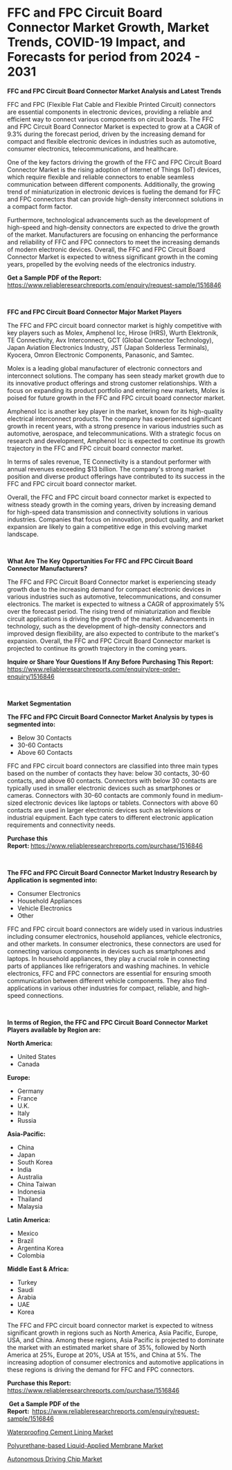 <p><h1>FFC and FPC Circuit Board Connector Market Growth, Market Trends, COVID-19 Impact, and Forecasts for period from 2024 - 2031</h1></p><p><strong>FFC and FPC Circuit Board Connector Market Analysis and Latest Trends</strong></p>
<p><p>FFC and FPC (Flexible Flat Cable and Flexible Printed Circuit) connectors are essential components in electronic devices, providing a reliable and efficient way to connect various components on circuit boards. The FFC and FPC Circuit Board Connector Market is expected to grow at a CAGR of 9.3% during the forecast period, driven by the increasing demand for compact and flexible electronic devices in industries such as automotive, consumer electronics, telecommunications, and healthcare.</p><p>One of the key factors driving the growth of the FFC and FPC Circuit Board Connector Market is the rising adoption of Internet of Things (IoT) devices, which require flexible and reliable connectors to enable seamless communication between different components. Additionally, the growing trend of miniaturization in electronic devices is fueling the demand for FFC and FPC connectors that can provide high-density interconnect solutions in a compact form factor.</p><p>Furthermore, technological advancements such as the development of high-speed and high-density connectors are expected to drive the growth of the market. Manufacturers are focusing on enhancing the performance and reliability of FFC and FPC connectors to meet the increasing demands of modern electronic devices. Overall, the FFC and FPC Circuit Board Connector Market is expected to witness significant growth in the coming years, propelled by the evolving needs of the electronics industry.</p></p>
<p><strong>Get a Sample PDF of the Report:&nbsp;</strong> <a href="https://www.reliableresearchreports.com/enquiry/request-sample/1516846">https://www.reliableresearchreports.com/enquiry/request-sample/1516846</a></p>
<p>&nbsp;</p>
<p><strong>FFC and FPC Circuit Board Connector Major Market Players</strong></p>
<p><p>The FFC and FPC circuit board connector market is highly competitive with key players such as Molex, Amphenol Icc, Hirose (HRS), Wurth Elektronik, TE Connectivity, Avx Interconnect, GCT (Global Connector Technology), Japan Aviation Electronics Industry, JST (Japan Solderless Terminals), Kyocera, Omron Electronic Components, Panasonic, and Samtec.</p><p>Molex is a leading global manufacturer of electronic connectors and interconnect solutions. The company has seen steady market growth due to its innovative product offerings and strong customer relationships. With a focus on expanding its product portfolio and entering new markets, Molex is poised for future growth in the FFC and FPC circuit board connector market.</p><p>Amphenol Icc is another key player in the market, known for its high-quality electrical interconnect products. The company has experienced significant growth in recent years, with a strong presence in various industries such as automotive, aerospace, and telecommunications. With a strategic focus on research and development, Amphenol Icc is expected to continue its growth trajectory in the FFC and FPC circuit board connector market.</p><p>In terms of sales revenue, TE Connectivity is a standout performer with annual revenues exceeding $13 billion. The company's strong market position and diverse product offerings have contributed to its success in the FFC and FPC circuit board connector market.</p><p>Overall, the FFC and FPC circuit board connector market is expected to witness steady growth in the coming years, driven by increasing demand for high-speed data transmission and connectivity solutions in various industries. Companies that focus on innovation, product quality, and market expansion are likely to gain a competitive edge in this evolving market landscape.</p></p>
<p>&nbsp;</p>
<p><strong>What Are The Key Opportunities For FFC and FPC Circuit Board Connector Manufacturers?</strong></p>
<p><p>The FFC and FPC Circuit Board Connector market is experiencing steady growth due to the increasing demand for compact electronic devices in various industries such as automotive, telecommunications, and consumer electronics. The market is expected to witness a CAGR of approximately 5% over the forecast period. The rising trend of miniaturization and flexible circuit applications is driving the growth of the market. Advancements in technology, such as the development of high-density connectors and improved design flexibility, are also expected to contribute to the market's expansion. Overall, the FFC and FPC Circuit Board Connector market is projected to continue its growth trajectory in the coming years.</p></p>
<p><strong>Inquire or Share Your Questions If Any Before Purchasing This Report:</strong> <a href="https://www.reliableresearchreports.com/enquiry/pre-order-enquiry/1516846">https://www.reliableresearchreports.com/enquiry/pre-order-enquiry/1516846</a></p>
<p>&nbsp;</p>
<p><strong>Market Segmentation</strong></p>
<p><strong>The FFC and FPC Circuit Board Connector Market Analysis by types is segmented into:</strong></p>
<p><ul><li>Below 30 Contacts</li><li>30-60 Contacts</li><li>Above 60 Contacts</li></ul></p>
<p><p>FFC and FPC circuit board connectors are classified into three main types based on the number of contacts they have: below 30 contacts, 30-60 contacts, and above 60 contacts. Connectors with below 30 contacts are typically used in smaller electronic devices such as smartphones or cameras. Connectors with 30-60 contacts are commonly found in medium-sized electronic devices like laptops or tablets. Connectors with above 60 contacts are used in larger electronic devices such as televisions or industrial equipment. Each type caters to different electronic application requirements and connectivity needs.</p></p>
<p><strong>Purchase this Report:&nbsp;</strong><a href="https://www.reliableresearchreports.com/purchase/1516846">https://www.reliableresearchreports.com/purchase/1516846</a></p>
<p>&nbsp;</p>
<p><strong>The FFC and FPC Circuit Board Connector Market Industry Research by Application is segmented into:</strong></p>
<p><ul><li>Consumer Electronics</li><li>Household Appliances</li><li>Vehicle Electronics</li><li>Other</li></ul></p>
<p><p>FFC and FPC circuit board connectors are widely used in various industries including consumer electronics, household appliances, vehicle electronics, and other markets. In consumer electronics, these connectors are used for connecting various components in devices such as smartphones and laptops. In household appliances, they play a crucial role in connecting parts of appliances like refrigerators and washing machines. In vehicle electronics, FFC and FPC connectors are essential for ensuring smooth communication between different vehicle components. They also find applications in various other industries for compact, reliable, and high-speed connections.</p></p>
<p>&nbsp;</p>
<p><strong>In terms of Region, the FFC and FPC Circuit Board Connector Market Players available by Region are:</strong></p>
<p>
    <p> <strong> North America: </strong>
        <ul>
            <li>United States</li>
            <li>Canada</li>
        </ul>
        </p> 
    <p> <strong> Europe: </strong>
        <ul>
            <li>Germany</li>
            <li>France</li>
            <li>U.K.</li>
            <li>Italy</li>
            <li>Russia</li>
        </ul>
        </p> 
    <p> <strong> Asia-Pacific: </strong>
        <ul>
            <li>China</li>
            <li>Japan</li>
            <li>South Korea</li>
            <li>India</li>
            <li>Australia</li>
            <li>China Taiwan</li>
            <li>Indonesia</li>
            <li>Thailand</li>
            <li>Malaysia</li>
        </ul>
        </p> 
    <p> <strong> Latin America: </strong>
        <ul>
            <li>Mexico</li>
            <li>Brazil</li>
            <li>Argentina Korea</li>
            <li>Colombia</li>
        </ul>
        </p> 
    <p> <strong> Middle East & Africa: </strong>
        <ul>
            <li>Turkey</li>
            <li>Saudi</li>
            <li>Arabia</li>
            <li>UAE</li>
            <li>Korea</li>
        </ul>
    </p>
    </p>
<p><p>The FFC and FPC circuit board connector market is expected to witness significant growth in regions such as North America, Asia Pacific, Europe, USA, and China. Among these regions, Asia Pacific is projected to dominate the market with an estimated market share of 35%, followed by North America at 25%, Europe at 20%, USA at 15%, and China at 5%. The increasing adoption of consumer electronics and automotive applications in these regions is driving the demand for FFC and FPC connectors.</p></p>
<p><strong>Purchase this Report: </strong><a href="https://www.reliableresearchreports.com/purchase/1516846">https://www.reliableresearchreports.com/purchase/1516846</a></p>
<p>&nbsp;<strong>Get a Sample PDF of the Report:&nbsp;&nbsp;</strong><a href="https://www.reliableresearchreports.com/enquiry/request-sample/1516846">https://www.reliableresearchreports.com/enquiry/request-sample/1516846</a></p>
<p><strong></strong></p>
<p><p><a href="https://view.publitas.com/reportprime-1/waterproofing-cement-lining-market-provides-detailed-segmentation-of-this-market-based-on-type-application-and-region-and-forecast-for-the-period-from-2024-2031/">Waterproofing Cement Lining Market</a></p><p><a href="https://view.publitas.com/reportprime-1/polyurethane-based-liquid-applied-membrane-market-research-report-provides-thorough-industry-overview-which-offers-an-in-depth-analysis-of-product-trends-and-new-market-divisions/">Polyurethane-based Liquid-Applied Membrane Market</a></p><p><a href="https://view.publitas.com/reportprime-1/autonomous-driving-chip-market-size-reflecting-a-forecast-till-2031-market-by-type-by-application-and-by-geography/">Autonomous Driving Chip Market</a></p></p>